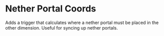 # Nether Portal Coords

Adds a trigger that calculates where a nether portal must be placed in the other dimension. Useful for syncing up nether portals.
